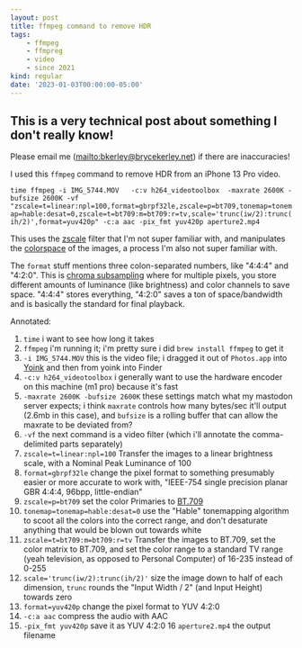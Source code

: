 ```yaml
---
layout: post
title: ffmpeg command to remove HDR
tags:
    - ffmpeg
    - ffmpreg
    - video
    - since 2021
kind: regular
date: '2023-01-03T00:00:00-05:00'
---
```


<aside>

# This is a very technical post about something I don't really know!

Please email me (<mailto:bkerley@brycekerley.net>)
if there are inaccuracies!

</aside>

I used this `ffmpeg` command to remove HDR from an iPhone 13 Pro
video.

`time ffmpeg -i IMG_5744.MOV   -c:v h264_videotoolbox  -maxrate 2600K -bufsize 2600K -vf "zscale=t=linear:npl=100,format=gbrpf32le,zscale=p=bt709,tonemap=tonemap=hable:desat=0,zscale=t=bt709:m=bt709:r=tv,scale='trunc(iw/2):trunc(ih/2)',format=yuv420p" -c:a aac -pix_fmt yuv420p aperture2.mp4`

This uses the
[zscale](https://ffmpeg.org/ffmpeg-filters.html#zscale-1) filter
that I'm not super familiar with,
and manipulates the
[colorspace](https://trac.ffmpeg.org/wiki/colorspace)
of the images, a process I'm also not super familiar with.

The `format` stuff mentions three colon-separated numbers,
like "4:4:4" and "4:2:0". 
This is
[chroma subsampling](https://en.wikipedia.org/wiki/Chroma_subsampling)
where for multiple pixels,
you store different amounts of luminance (like brightness)
and color channels to save space.
"4:4:4" stores everything, 
"4:2:0" saves a ton of space/bandwidth and 
is basically the standard for final playback.

Annotated:

1. `time` i want to see how long it takes 
2. `ffmpeg` i'm running it; 
    i'm pretty sure i did `brew install ffmpeg` to get it
3. `-i IMG_5744.MOV` this is the video file;
    i dragged it out of `Photos.app` into 
    [Yoink](https://eternalstorms.at/yoink/mac/)
    and then from yoink into Finder
4. `-c:v h264_videotoolbox` 
    i generally want to use the hardware encoder on this machine
    (m1 pro) because it's fast
5. `-maxrate 2600K -bufsize 2600K`
    these settings match what my mastodon server expects;
    i think `maxrate` controls how many bytes/sec it'll output
    (2.6mb in this case), 
    and `bufsize` is a rolling buffer that can allow the maxrate to be
    deviated from?
6. `-vf` the next command is a video filter 
    (which i'll annotate the comma-delimited parts separately)
7. `zscale=t=linear:npl=100` Transfer the images to a linear 
    brightness scale, 
    with a Nominal Peak Luminance of 100
8. `format=gbrpf32le`
    change the pixel format to something presumably easier 
    or more accurate to work with,
    "IEEE-754 single precision planar GBR 4:4:4, 96bpp, little-endian"
9. `zscale=p=bt709`
    set the color Primaries to
    [BT.709](https://en.wikipedia.org/wiki/Rec._709)
10. `tonemap=tonemap=hable:desat=0`
    use the "Hable" tonemapping algorithm to
    scoot all the colors into the correct range,
    and don't desaturate anything that would be blown out
    towards white
11. `zscale=t=bt709:m=bt709:r=tv`
    Transfer the images to BT.709,
    set the color matrix to BT.709,
    and set the color range to a standard
    TV range
    (yeah television, as opposed to Personal Computer)
    of 16-235 instead of 0-255
12. `scale='trunc(iw/2):trunc(ih/2)'`
    size the image down to half of each dimension,
    `trunc` rounds the "Input Width / 2" (and Input Height)
    towards zero
13. `format=yuv420p`
    change the pixel format to YUV 4:2:0
14. `-c:a aac` compress the audio with AAC
15. `-pix_fmt yuv420p` save it as YUV 4:2:0
16 `aperture2.mp4` the output filename